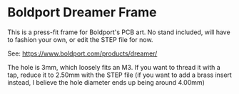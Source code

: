# Boldport Dreamer Frame

This is a press-fit frame for Boldport's PCB art. No stand included, will have to fashion your own, or edit the STEP file for now.

See: https://www.boldport.com/products/dreamer/

The hole is 3mm, which loosely fits an M3. If you want to thread it with a tap, reduce it to 2.50mm with the STEP file (if you want to add a brass insert instead, I believe the hole diameter ends up being around 4.00mm)